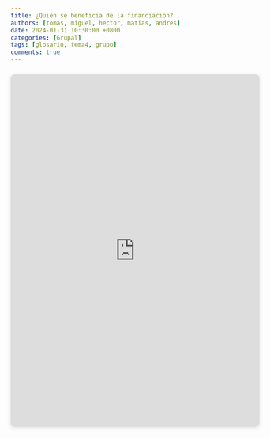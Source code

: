 ```yaml
---
title: ¿Quién se beneficia de la financiación?
authors: [tomas, miguel, hector, matias, andres]
date: 2024-01-31 10:30:00 +0800
categories: [Grupal]
tags: [glosario, tema4, grupo]
comments: true
---
```


<div style="position: relative; width: 100%; height: 0; padding-top: 141.4286%;
 padding-bottom: 0; box-shadow: 0 2px 8px 0 rgba(63,69,81,0.16); margin-top: 1.6em; margin-bottom: 0.9em; overflow: hidden;
 border-radius: 8px; will-change: transform;">
  <iframe loading="lazy" style="position: absolute; width: 100%; height: 100%; top: 0; left: 0; border: none; padding: 0;margin: 0;"
    src="https:&#x2F;&#x2F;www.canva.com&#x2F;design&#x2F;DAF7cbTrTLE&#x2F;t-TmlIPRpCpaBkyu1o0xSA&#x2F;view?embed" allowfullscreen="allowfullscreen" allow="fullscreen">
  </iframe>
</div>
<a href="https:&#x2F;&#x2F;www.canva.com&#x2F;design&#x2F;DAF7cbTrTLE&#x2F;t-TmlIPRpCpaBkyu1o0xSA&#x2F;view?utm_content=DAF7cbTrTLE&amp;utm_campaign=designshare&amp;utm_medium=embeds&amp;utm_source=link" target="_blank" rel="noopener">
